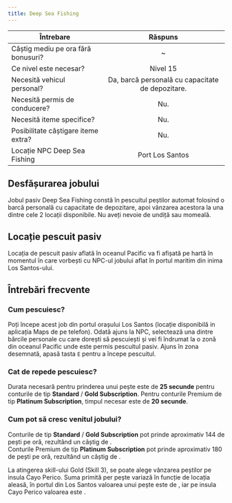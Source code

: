 ```yaml
---
title: Deep Sea Fishing
---
```


| Întrebare   | Răspuns |
| ----------- | :-----------: |
| Câștig mediu pe ora fără bonusuri? | <Dinero :amount='1150' /> ~ <Dinero :amount='1440' /> |
| Ce nivel este necesar? | Nivel 15 |
| Necesită vehicul personal? | Da, barcă personală cu capacitate de depozitare. |
| Necesită permis de conducere? | Nu. |
| Necesită iteme specifice? | Nu. |
| Posibilitate câștigare iteme extra? | Nu. |
| Locație NPC Deep Sea Fishing | Port Los Santos |


## Desfășurarea jobului  

Jobul pasiv Deep Sea Fishing constă în pescuitul peștilor automat folosind o barcă personală cu capacitate de depozitare, apoi vânzarea acestora la una dintre cele 2 locații disponibile. Nu aveți nevoie de undiță sau momeală.  

## Locație pescuit pasiv  

Locația de pescuit pasiv aflată în oceanul Pacific va fi afișată pe hartă în momentul în care vorbești cu NPC-ul jobului aflat în portul maritim din inima Los Santos-ului.  

## Întrebări frecvente  

### Cum pescuiesc?  

Poți începe acest job din portul orașului Los Santos (locație disponibilă in aplicația Maps de pe telefon). Odată ajuns la NPC, selectează una dintre bărcile personale cu care dorești să pescuiești și vei fi îndrumat la o zonă din oceanul Pacific unde este permis pescuitul pasiv. Ajuns în zona desemnată, apasă tasta `E` pentru a începe pescuitul.  

### Cat de repede pescuiesc?  

Durata necesară pentru prinderea unui pește este de **25 secunde** pentru conturile de tip **Standard** / **<Color hex="#FFD700">Gold Subscription</Color>**.
Pentru conturile Premium de tip **<Color hex="#5c60db">Platinum Subscription</Color>**, timpul necesar este de **20 secunde**.  

### Cum pot să cresc venitul jobului?  

Conturile de tip **Standard** / **<Color hex="#FFD700">Gold Subscription</Color>** pot prinde aproximativ 144 de pești pe oră, rezultând un câștig de <Dinero :amount='1152' />.  
Conturile Premium de tip **<Color hex="#5c60db">Platinum Subscription</Color>** pot prinde aproximativ 180 de pești pe oră, rezultând un câștig de <Dinero :amount='1440' />.  

La atingerea skill-ului Gold (Skill 3), se poate alege vânzarea peștilor pe insula Cayo Perico. Suma primită per pește variază în funcție de locația aleasă, în portul din Los Santos valoarea unui pește este de <Dinero :amount='8' />, iar pe insula Cayo Perico valoarea este <Dinero :amount='10' />.  